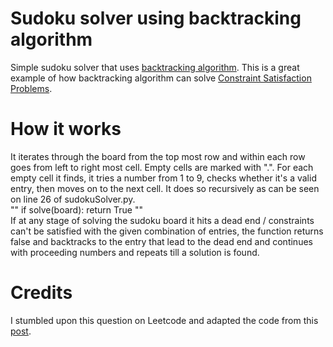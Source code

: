 # Sudoku solver using backtracking algorithm
Simple sudoku solver that uses [backtracking algorithm](https://www.geeksforgeeks.org/backtracking-algorithms/). This is a great example of how backtracking algorithm can solve [Constraint Satisfaction Problems](https://en.wikipedia.org/wiki/Constraint_satisfaction_problem).

# How it works
It iterates through the board from the top most row and within each row goes from left to right most cell. Empty cells are marked with ".". For each empty cell it finds, it tries a number from 1 to 9, checks whether it's a valid entry, then moves on to the next cell. It does so recursively as can be seen on line 26 of sudokuSolver.py. </br>
""
if solve(board):
    return True
""
</br>
If at any stage of solving the sudoku board it hits a dead end / constraints can't be satisfied with the given combination of entries, the function returns false and backtracks to the entry that lead to the dead end and continues with proceeding numbers and repeats till a solution is found.

# Credits
I stumbled upon this question on Leetcode and adapted the code from this [post](https://leetcode.com/problems/sudoku-solver/discuss/15752/Straight-Forward-Java-Solution-Using-Backtracking).
